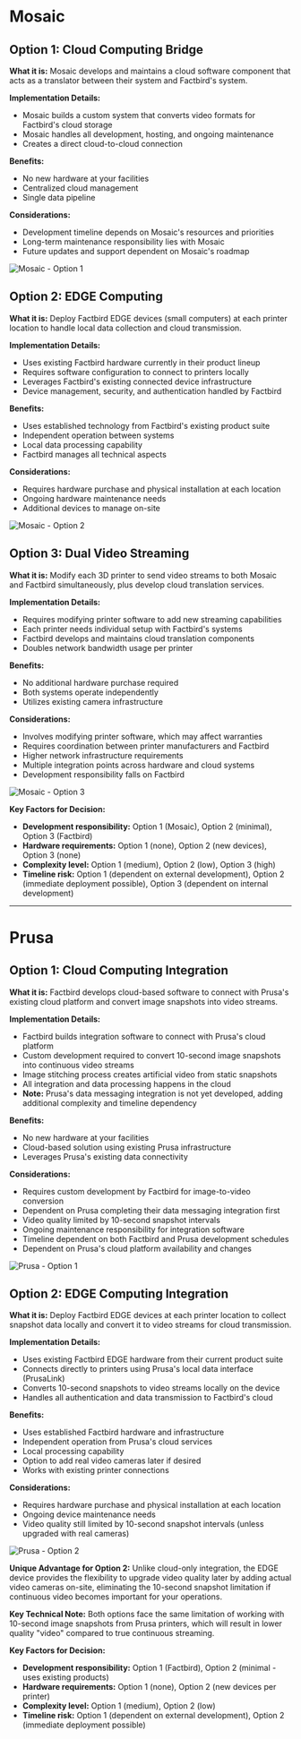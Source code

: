 # Mosaic

## Option 1: Cloud Computing Bridge
**What it is:** Mosaic develops and maintains a cloud software component that acts as a translator between their system and Factbird's system.

**Implementation Details:**
- Mosaic builds a custom system that converts video formats for Factbird's cloud storage
- Mosaic handles all development, hosting, and ongoing maintenance
- Creates a direct cloud-to-cloud connection

**Benefits:**
- No new hardware at your facilities
- Centralized cloud management
- Single data pipeline

**Considerations:**
- Development timeline depends on Mosaic's resources and priorities
- Long-term maintenance responsibility lies with Mosaic
- Future updates and support dependent on Mosaic's roadmap

![Mosaic - Option 1](Mosaic_option_1.svg)


## Option 2: EDGE Computing
**What it is:** Deploy Factbird EDGE devices (small computers) at each printer location to handle local data collection and cloud transmission.

**Implementation Details:**
- Uses existing Factbird hardware currently in their product lineup
- Requires software configuration to connect to printers locally
- Leverages Factbird's existing connected device infrastructure
- Device management, security, and authentication handled by Factbird

**Benefits:**
- Uses established technology from Factbird's existing product suite
- Independent operation between systems
- Local data processing capability
- Factbird manages all technical aspects

**Considerations:**
- Requires hardware purchase and physical installation at each location
- Ongoing hardware maintenance needs
- Additional devices to manage on-site

![Mosaic - Option 2](Mosaic_option_2.svg)


## Option 3: Dual Video Streaming
**What it is:** Modify each 3D printer to send video streams to both Mosaic and Factbird simultaneously, plus develop cloud translation services.

**Implementation Details:**
- Requires modifying printer software to add new streaming capabilities
- Each printer needs individual setup with Factbird's systems
- Factbird develops and maintains cloud translation components
- Doubles network bandwidth usage per printer

**Benefits:**
- No additional hardware purchase required
- Both systems operate independently
- Utilizes existing camera infrastructure

**Considerations:**
- Involves modifying printer software, which may affect warranties
- Requires coordination between printer manufacturers and Factbird
- Higher network infrastructure requirements
- Multiple integration points across hardware and cloud systems
- Development responsibility falls on Factbird

![Mosaic - Option 3](Mosaic_option_3.svg)

**Key Factors for Decision:**
- **Development responsibility:** Option 1 (Mosaic), Option 2 (minimal), Option 3 (Factbird)
- **Hardware requirements:** Option 1 (none), Option 2 (new devices), Option 3 (none)
- **Complexity level:** Option 1 (medium), Option 2 (low), Option 3 (high)
- **Timeline risk:** Option 1 (dependent on external development), Option 2 (immediate deployment possible), Option 3 (dependent on internal development)
---

# Prusa

## Option 1: Cloud Computing Integration
**What it is:** Factbird develops cloud-based software to connect with Prusa's existing cloud platform and convert image snapshots into video streams.

**Implementation Details:**
- Factbird builds integration software to connect with Prusa's cloud platform
- Custom development required to convert 10-second image snapshots into continuous video streams
- Image stitching process creates artificial video from static snapshots
- All integration and data processing happens in the cloud
- **Note:** Prusa's data messaging integration is not yet developed, adding additional complexity and timeline dependency

**Benefits:**
- No new hardware at your facilities
- Cloud-based solution using existing Prusa infrastructure
- Leverages Prusa's existing data connectivity

**Considerations:**
- Requires custom development by Factbird for image-to-video conversion
- Dependent on Prusa completing their data messaging integration first
- Video quality limited by 10-second snapshot intervals
- Ongoing maintenance responsibility for integration software
- Timeline dependent on both Factbird and Prusa development schedules
- Dependent on Prusa's cloud platform availability and changes

![Prusa - Option 1](Prusa_option_1.svg)


## Option 2: EDGE Computing Integration
**What it is:** Deploy Factbird EDGE devices at each printer location to collect snapshot data locally and convert it to video streams for cloud transmission.

**Implementation Details:**
- Uses existing Factbird EDGE hardware from their current product suite
- Connects directly to printers using Prusa's local data interface (PrusaLink)
- Converts 10-second snapshots to video streams locally on the device
- Handles all authentication and data transmission to Factbird's cloud

**Benefits:**
- Uses established Factbird hardware and infrastructure
- Independent operation from Prusa's cloud services
- Local processing capability
- Option to add real video cameras later if desired
- Works with existing printer connections

**Considerations:**
- Requires hardware purchase and physical installation at each location
- Ongoing device maintenance needs
- Video quality still limited by 10-second snapshot intervals (unless upgraded with real cameras)

![Prusa - Option 2](Prusa_option_2.svg)

**Unique Advantage for Option 2:**
Unlike cloud-only integration, the EDGE device provides the flexibility to upgrade video quality later by adding actual video cameras on-site, eliminating the 10-second snapshot limitation if continuous video becomes important for your operations.

**Key Technical Note:**
Both options face the same limitation of working with 10-second image snapshots from Prusa printers, which will result in lower quality "video" compared to true continuous streaming.

**Key Factors for Decision:**
- **Development responsibility:** Option 1 (Factbird), Option 2 (minimal - uses existing products)
- **Hardware requirements:** Option 1 (none), Option 2 (new devices per printer)
- **Complexity level:** Option 1 (medium), Option 2 (low)
- **Timeline risk:** Option 1 (dependent on external development), Option 2 (immediate deployment possible)
